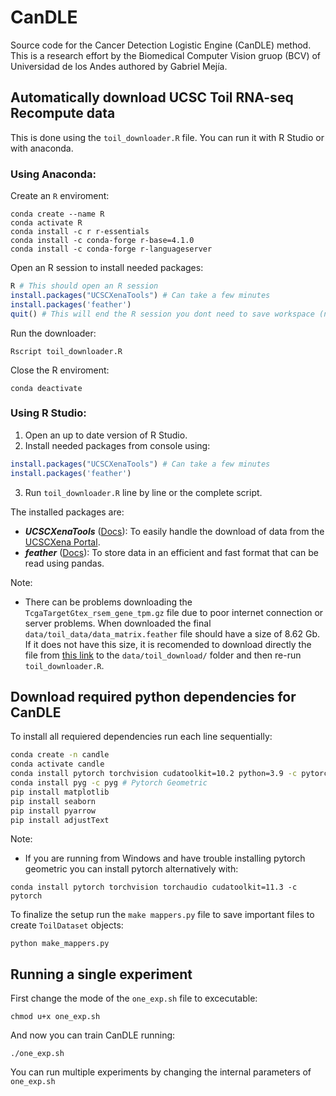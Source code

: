 # CanDLE

Source code for the Cancer Detection Logistic Engine (CanDLE) method. This is a research effort by the Biomedical Computer Vision gruop (BCV) of Universidad de los Andes authored by Gabriel Mejía.

## Automatically download UCSC Toil RNA-seq Recompute data

This is done using the `toil_downloader.R` file. You can run it with R Studio or with anaconda.

### Using Anaconda:
Create an `R` enviroment:
```
conda create --name R
conda activate R
conda install -c r r-essentials
conda install -c conda-forge r-base=4.1.0
conda install -c conda-forge r-languageserver
```
Open an R session to install needed packages:
```R
R # This should open an R session
install.packages("UCSCXenaTools") # Can take a few minutes
install.packages('feather')
quit() # This will end the R session you dont need to save workspace (n)
```
Run the downloader:
```
Rscript toil_downloader.R
```

Close the R enviroment:
```
conda deactivate
```

### Using R Studio:
1. Open an up to date version of R Studio.
2. Install needed packages from console using:
```R
install.packages("UCSCXenaTools") # Can take a few minutes
install.packages('feather')
```
3. Run `toil_downloader.R` line by line or the complete script.


The installed packages are:
* ***UCSCXenaTools*** ([Docs](https://cran.r-project.org/web/packages/UCSCXenaTools/UCSCXenaTools.pdf)): To easily handle the download of data from the [UCSCXena Portal](https://xenabrowser.net/datapages/?cohort=TCGA%20TARGET%20GTEx&removeHub=http%3A%2F%2F127.0.0.1%3A7222).
* ***feather*** ([Docs](https://cran.r-project.org/web/packages/feather/feather.pdf)): To store data in an efficient and fast format that can be read using pandas.

Note:
* There can be problems downloading the `TcgaTargetGtex_rsem_gene_tpm.gz` file due to poor internet connection or server problems. When downloaded the final `data/toil_data/data_matrix.feather` file should have a size of 8.62 Gb. If it does not have this size, it is recomended to download directly the file from [this link](https://toil.xenahubs.net/download/TcgaTargetGtex_rsem_gene_tpm.gz) to the `data/toil_download/` folder and then re-run `toil_downloader.R`.

## Download required python dependencies for CanDLE

To install all requiered dependencies run each line sequentially:

```bash
conda create -n candle
conda activate candle
conda install pytorch torchvision cudatoolkit=10.2 python=3.9 -c pytorch
conda install pyg -c pyg # Pytorch Geometric
pip install matplotlib
pip install seaborn
pip install pyarrow
pip install adjustText
```
Note:
* If you are running from Windows and have trouble installing pytorch geometric you can install pytorch alternatively with:
```
conda install pytorch torchvision torchaudio cudatoolkit=11.3 -c pytorch
```

To finalize the setup run the `make mappers.py` file to save important files to create `ToilDataset` objects:

```
python make_mappers.py
```

## Running a single experiment

First change the mode of the `one_exp.sh` file to excecutable:
```
chmod u+x one_exp.sh
```

And now you can train CanDLE running:
```
./one_exp.sh
```

You can run multiple experiments by changing the internal parameters of `one_exp.sh`

